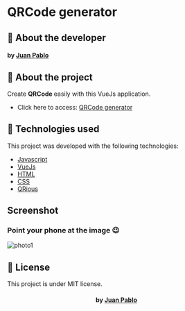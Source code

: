 # QRCode generator

## :bookmark: About the developer

<h4 align="left">
    by <a href="https://www.linkedin.com/in/juanpablodev/" target="_blank">Juan Pablo</a>
</h4>

## :bookmark: About the project

Create <strong> QRCode </strong> easily with this VueJs application.

- Click here to access: [QRCode generator](https://juanpabllo.github.io/QRCode-generator/)

## 🚀 Technologies used

This project was developed with the following technologies:

- [Javascript](https://developer.mozilla.org/en-US/docs/Web/JavaScript)
- [VueJs](https://vuejs.org/)
- [HTML](https://developer.mozilla.org/en-US/docs/Web/HTML)
- [CSS](https://developer.mozilla.org/en-US/docs/Web/CSS)
- [QRious](https://github.com/neocotic/qrious)

## Screenshot

<h3>Point your phone at the image 😉</h3>
<img alt="photo1" title="photo1" src="./.github/photo1.png">

## :memo: License

This project is under MIT license.

<h4 align="center">
    by <a href="https://www.linkedin.com/in/juanpablodev/" target="_blank">Juan Pablo</a>
</h4>
